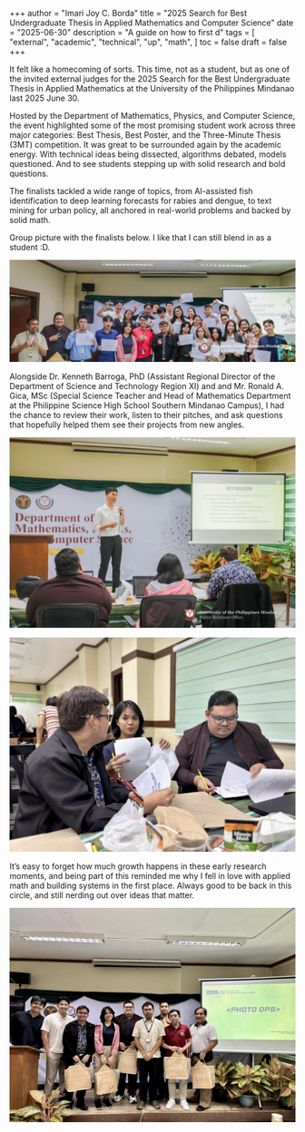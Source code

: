 +++
author = "Imari Joy C. Borda"
title = "2025 Search for Best Undergraduate Thesis in Applied Mathematics and Computer Science"
date = "2025-06-30"
description = "A guide on how to first d"
tags = [
    "external",
    "academic",
    "technical",
    "up",
    "math",
]
toc = false
draft = false
+++

It felt like a homecoming of sorts. This time, not as a student, but as one of the invited external judges for the 2025 Search for the Best Undergraduate Thesis in Applied Mathematics at the University of the Philippines Mindanao last 2025 June 30.

Hosted by the Department of Mathematics, Physics, and Computer Science, the event highlighted some of the most promising student work across three major categories: Best Thesis, Best Poster, and the Three-Minute Thesis (3MT) competition. It was great to be surrounded again by the academic energy. With technical ideas being dissected, algorithms debated, models questioned. And to see students stepping up with solid research and bold questions.

The finalists tackled a wide range of topics, from AI-assisted fish identification to deep learning forecasts for rabies and dengue, to text mining for urban policy, all anchored in real-world problems and backed by solid math.

Group picture with the finalists below. I like that I can still blend in as a student :D.

![alt text](/images/best-thesis-2025-1.jpg)

Alongside Dr. Kenneth Barroga, PhD (Assistant Regional Director of the Department of Science and Technology Region XI) and and Mr. Ronald A. Gica, MSc (Special Science Teacher and Head of Mathematics Department at the Philippine Science High School Southern Mindanao Campus), I had the chance to review their work, listen to their pitches, and ask questions that hopefully helped them see their projects from new angles.

![alt text](/images/best-thesis-2025-2.jpg)

![alt text](/images/best-thesis-2025-6.jpg)

It’s easy to forget how much growth happens in these early research moments, and being part of this reminded me why I fell in love with applied math and building systems in the first place. Always good to be back in this circle, and still nerding out over ideas that matter.

![alt text](/images/best-thesis-2025-5.jpg)
